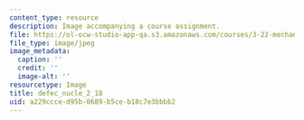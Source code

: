 ```yaml
---
content_type: resource
description: Image accompanying a course assignment.
file: https://ol-ocw-studio-app-qa.s3.amazonaws.com/courses/3-22-mechanical-behavior-of-materials-spring-2008/a229ccced95b0689b5ceb18c7e3bbbb2_defec_nucle_2_18.jpg
file_type: image/jpeg
image_metadata:
  caption: ''
  credit: ''
  image-alt: ''
resourcetype: Image
title: defec_nucle_2_18
uid: a229ccce-d95b-0689-b5ce-b18c7e3bbbb2
---
```

